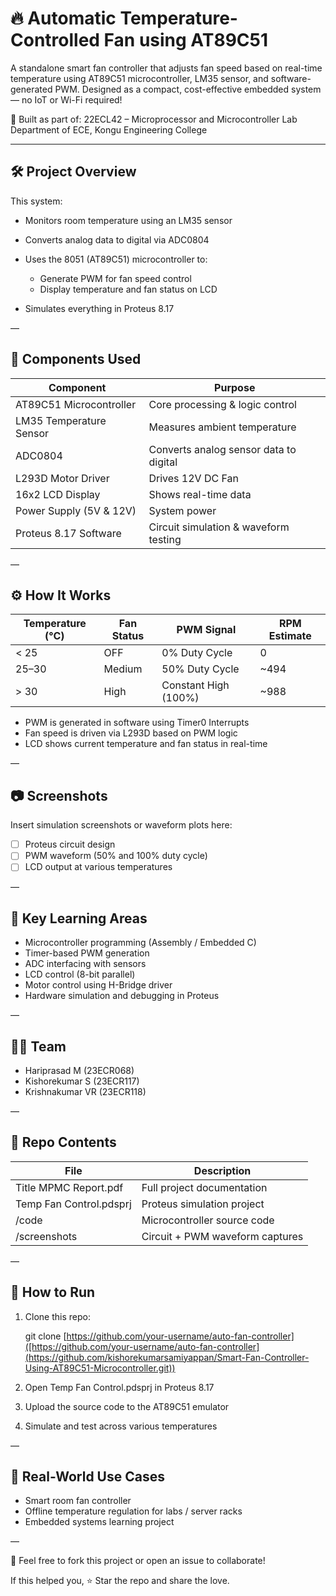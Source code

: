 # 🔥 Automatic Temperature-Controlled Fan using AT89C51

A standalone smart fan controller that adjusts fan speed based on real-time temperature using AT89C51 microcontroller, LM35 sensor, and software-generated PWM. Designed as a compact, cost-effective embedded system — no IoT or Wi-Fi required!

🧪 Built as part of:
22ECL42 – Microprocessor and Microcontroller Lab
Department of ECE, Kongu Engineering College

---

## 🛠️ Project Overview

This system:

* Monitors room temperature using an LM35 sensor
* Converts analog data to digital via ADC0804
* Uses the 8051 (AT89C51) microcontroller to:

  * Generate PWM for fan speed control
  * Display temperature and fan status on LCD
* Simulates everything in Proteus 8.17

—

## 🔧 Components Used

| Component               | Purpose                                |
| ----------------------- | -------------------------------------- |
| AT89C51 Microcontroller | Core processing & logic control        |
| LM35 Temperature Sensor | Measures ambient temperature           |
| ADC0804                 | Converts analog sensor data to digital |
| L293D Motor Driver      | Drives 12V DC Fan                      |
| 16x2 LCD Display        | Shows real-time data                   |
| Power Supply (5V & 12V) | System power                           |
| Proteus 8.17 Software   | Circuit simulation & waveform testing  |

—

## ⚙️ How It Works

| Temperature (°C) | Fan Status | PWM Signal           | RPM Estimate |
| ---------------- | ---------- | -------------------- | ------------ |
| < 25             | OFF        | 0% Duty Cycle        | 0            |
| 25–30            | Medium     | 50% Duty Cycle       | \~494        |
| > 30             | High       | Constant High (100%) | \~988        |

* PWM is generated in software using Timer0 Interrupts
* Fan speed is driven via L293D based on PWM logic
* LCD shows current temperature and fan status in real-time

—

## 📷 Screenshots

Insert simulation screenshots or waveform plots here:

* [ ] Proteus circuit design
* [ ] PWM waveform (50% and 100% duty cycle)
* [ ] LCD output at various temperatures

—

## 🧠 Key Learning Areas

* Microcontroller programming (Assembly / Embedded C)
* Timer-based PWM generation
* ADC interfacing with sensors
* LCD control (8-bit parallel)
* Motor control using H-Bridge driver
* Hardware simulation and debugging in Proteus

—

## 👨‍💻 Team

* Hariprasad M (23ECR068)
* Kishorekumar S (23ECR117)
* Krishnakumar VR (23ECR118)

—

## 📂 Repo Contents

| File                    | Description                     |
| ----------------------- | ------------------------------- |
| Title MPMC Report.pdf   | Full project documentation      |
| Temp Fan Control.pdsprj | Proteus simulation project      |
| /code                   | Microcontroller source code     |
| /screenshots            | Circuit + PWM waveform captures |

—

## 🚀 How to Run

1. Clone this repo:

   git clone [https://github.com/your-username/auto-fan-controller]([https://github.com/your-username/auto-fan-controller](https://github.com/kishorekumarsamiyappan/Smart-Fan-Controller-Using-AT89C51-Microcontroller.git))

2. Open Temp Fan Control.pdsprj in Proteus 8.17

3. Upload the source code to the AT89C51 emulator

4. Simulate and test across various temperatures

—

## 🧩 Real-World Use Cases

* Smart room fan controller
* Offline temperature regulation for labs / server racks
* Embedded systems learning project

—

📌 Feel free to fork this project or open an issue to collaborate!

If this helped you, ⭐ Star the repo and share the love.
